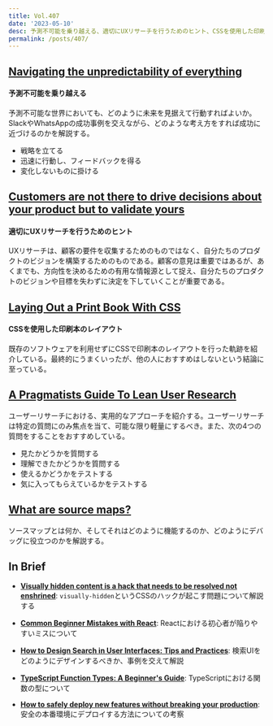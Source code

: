 ```yaml
---
title: Vol.407
date: '2023-05-10'
desc: 予測不可能を乗り越える、適切にUXリサーチを行うためのヒント、CSSを使用した印刷本のレイアウト、ほか計10リンク
permalink: /posts/407/
---
```



## [Navigating the unpredictability of everything](https://longform.asmartbear.com/predict-the-future/)
#### 予測不可能を乗り越える

予測不可能な世界においても、どのように未来を見据えて行動すればよいか。SlackやWhatsAppの成功事例を交えながら、どのような考え方をすれば成功に近づけるのかを解説する。

- 戦略を立てる
- 迅速に行動し、フィードバックを得る
- 変化しないものに掛ける


## [Customers are not there to drive decisions about your product but to validate yours](https://uxdesign.cc/customers-are-not-there-to-drive-decisions-about-your-product-but-to-validate-yours-44cc0de8dae2)
#### 適切にUXリサーチを行うためのヒント

UXリサーチは、顧客の要件を収集するためのものではなく、自分たちのプロダクトのビジョンを構築するためのものである。顧客の意見は重要ではあるが、あくまでも、方向性を決めるための有用な情報源として捉え、自分たちのプロダクトのビジョンや目標を失わずに決定を下していくことが重要である。


## [Laying Out a Print Book With CSS](https://iangmcdowell.com/blog/posts/laying-out-a-book-with-css/)
#### CSSを使用した印刷本のレイアウト

既存のソフトウェアを利用せずにCSSで印刷本のレイアウトを行った軌跡を紹介している。最終的にうまくいったが、他の人におすすめはしないという結論に至っている。


## [A Pragmatists Guide To Lean User Research](https://www.smashingmagazine.com/2023/03/pragmatists-guide-lean-user-research/)

ユーザーリサーチにおける、実用的なアプローチを紹介する。ユーザーリサーチは特定の質問にのみ焦点を当て、可能な限り軽量にするべき。また、次の4つの質問をすることをおすすめしている。

- 見たかどうかを質問する
- 理解できたかどうかを質問する
- 使えるかどうかをテストする
- 気に入ってもらえているかをテストする


## [What are source maps?](https://web.dev/source-maps/)

ソースマップとは何か、そしてそれはどのように機能するのか、どのようにデバッグに役立つのかを解説する。



## In Brief

- **[Visually hidden content is a hack that needs to be resolved not enshrined](https://www.scottohara.me/blog/2023/03/21/visually-hidden-hack.html)**: `visually-hidden`というCSSのハックが起こす問題について解説する

- **[Common Beginner Mistakes with React](https://www.joshwcomeau.com/react/common-beginner-mistakes/)**: Reactにおける初心者が陥りやすいミスについて

- **[How to Design Search in User Interfaces: Tips and Practices](https://design4users.com/design-search-in-user-interfaces/)**: 検索UIをどのようにデザインするべきか、事例を交えて解説

- **[TypeScript Function Types: A Beginner's Guide](https://dmitripavlutin.com/typescript-function-type/)**: TypeScriptにおける関数の型について

- **[How to safely deploy new features without breaking your production](https://blog.theodo.com/2023/03/safely-deploy-new-features-in-production/)**: 安全の本番環境にデプロイする方法についての考察
